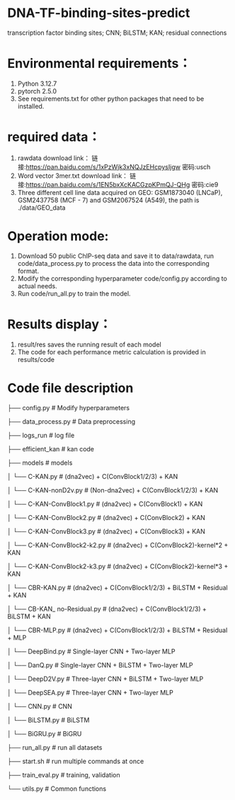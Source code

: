# DNA-TF-binding-sites-predict
transcription factor binding sites; CNN; BiLSTM; KAN; residual connections

# Environmental requirements：
  1. Python 3.12.7
  2. pytorch 2.5.0
  3. See requirements.txt for other python packages that need to be installed.

# required data：
  1. rawdata download link： 链接:https://pan.baidu.com/s/1xPzWjk3xNQJzEHcpysIjgw  密码:usch
  2. Word vector 3mer.txt download link： 链接:https://pan.baidu.com/s/1EN5bxXcKACGzpKPmQJ-QHg  密码:cie9
  3. Three different cell line data acquired on GEO: GSM1873040 (LNCaP), GSM2437758 (MCF - 7) and GSM2067524 (A549), the path is ./data/GEO_data

# Operation mode:
  1. Download 50 public ChIP-seq data and save it to data/rawdata, run code/data_process.py to process the data into the corresponding format.
  2. Modify the corresponding hyperparameter code/config.py according to actual needs.
  3. Run code/run_all.py to train the model.

# Results display：
  1. result/res saves the running result of each model
  2. The code for each performance metric calculation is provided in results/code

# Code file description
├── config.py # Modify hyperparameters

├── data_process.py # Data preprocessing

├── logs_run # log file

├── efficient_kan # kan code

├── models # models

│ └── C-KAN.py                 # (dna2vec) + C(ConvBlock1/2/3) + KAN

│ └── C-KAN-nonD2v.py          # (Non-dna2vec) + C(ConvBlock1/2/3) + KAN

│ └── C-KAN-ConvBlock1.py      # (dna2vec) + C(ConvBlock1) + KAN

│ └── C-KAN-ConvBlock2.py      # (dna2vec) + C(ConvBlock2) + KAN

│ └── C-KAN-ConvBlock3.py      # (dna2vec) + C(ConvBlock3) + KAN

│ └── C-KAN-ConvBlock2-k2.py   # (dna2vec) + C(ConvBlock2)-kernel*2 + KAN

│ └── C-KAN-ConvBlock2-k3.py   # (dna2vec) + C(ConvBlock2)-kernel*3 + KAN

│ └── CBR-KAN.py               # (dna2vec) + C(ConvBlock1/2/3) + BiLSTM + Residual + KAN

│ └── CB-KAN_ no-Residual.py   # (dna2vec) + C(ConvBlock1/2/3) + BiLSTM + KAN

│ └── CBR-MLP.py               # (dna2vec) + C(ConvBlock1/2/3) + BiLSTM + Residual + MLP

│ └── DeepBind.py              # Single-layer CNN + Two-layer MLP

│ └── DanQ.py                  # Single-layer CNN + BiLSTM + Two-layer MLP

│ └── DeepD2V.py               # Three-layer CNN + BiLSTM + Two-layer MLP

│ └── DeepSEA.py               # Three-layer CNN + Two-layer MLP

│ └── CNN.py                   # CNN

│ └── BiLSTM.py                # BiLSTM

│ └── BiGRU.py                 # BiGRU

├── run_all.py # run all datasets

├── start.sh # run multiple commands at once

├── train_eval.py # training, validation

└── utils.py # Common functions
